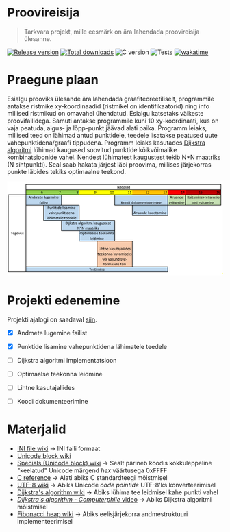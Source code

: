 # Proovireisija

> Tarkvara projekt, mille eesmärk on ära lahendada proovireisija ülesanne.

[![Release version](https://img.shields.io/github/v/release/makuke1234/ProoviReisija?display_name=release&include_prereleases)](https://github.com/makuke1234/ProoviReisija/releases/latest)
[![Total downloads](https://img.shields.io/github/downloads/makuke1234/ProoviReisija/total)](https://github.com/makuke1234/ProoviReisija/releases)
![C version](https://img.shields.io/badge/version-C11-blue.svg)
![Tests](https://img.shields.io/badge/build-none-red.svg)
[![wakatime](https://wakatime.com/badge/github/makuke1234/ProoviReisija.svg)](https://wakatime.com/badge/github/makuke1234/ProoviReisija)


# Praegune plaan

Esialgu prooviks ülesande ära lahendada graafiteoreetiliselt, programmile antakse ristmike xy-koordinaadid
(ristmikel on identifikaatorid) ning info millised ristmikud on omavahel ühendatud. Esialgu katsetaks
väikeste proovifailidega. Samuti antakse programmile kuni 10 xy-koordinaati, kus on vaja peatuda, algus- ja lõpp-punkt jäävad alati paika.
Programm leiaks, millised teed on lähimad antud punktidele, teedele lisatakse peatused uute vahepunktidena/graafi tippudena.
Programm leiaks kasutades [Dijkstra algoritmi](https://en.wikipedia.org/wiki/Dijkstra%27s_algorithm) lühimad kaugused soovitud punktide kõikvõimalike kombinatsioonide vahel.
Nendest lühimatest kaugustest tekib N*N maatriks (N sihtpunkti). Seal saab hakata järjest läbi proovima, millises järjekorras punkte läbides
tekiks optimaalne teekond.

![Ajakava](./images/ajakava.png)


# Projekti edenemine

Projekti ajalogi on saadaval [siin](./ajalogi.txt).

- [x] Andmete lugemine failist
- [x] Punktide lisamine vahepunktidena lähimatele teedele
- [ ] Dijkstra algoritmi implementatsioon
- [ ] Optimaalse teekonna leidmine
- [ ] Lihtne kasutajaliides
- [ ] Koodi dokumenteerimine


# Materjalid

- [INI file wiki](https://en.wikipedia.org/wiki/INI_file) -> INI faili formaat
- [Unicode block wiki](https://en.wikipedia.org/wiki/Unicode_block)
- [Specials (Unicode block) wiki](https://en.wikipedia.org/wiki/Specials_(Unicode_block)) -> Sealt pärineb koodis kokkuleppeline "keelatud" Unicode märgend *hex* väärtusega 0xFFFF
- [C reference](https://en.cppreference.com/w/c) -> Alati abiks C standardteegi mõistmisel
- [UTF-8 wiki](https://en.wikipedia.org/wiki/UTF-8#Encoding) -> Abiks Unicode *code pointide* UTF-8'ks konverteerimisel
- [Dijkstra's algorithm wiki](https://en.wikipedia.org/wiki/Dijkstra%27s_algorithm) -> Abiks lühima tee leidmisel kahe punkti vahel
- [*Dijkstra's algorithm - Computerphile* video](https://www.youtube.com/watch?v=GazC3A4OQTE) -> Abiks Dijkstra algoritmi mõistmisel
- [Fibonacci heap wiki](https://en.wikipedia.org/wiki/Fibonacci_heap) -> Abiks eelisjärjekorra andmestruktuuri implementeerimisel
